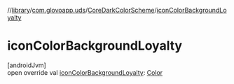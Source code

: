 //[library](../../../index.md)/[com.glovoapp.uds](../index.md)/[CoreDarkColorScheme](index.md)/[iconColorBackgroundLoyalty](icon-color-background-loyalty.md)

# iconColorBackgroundLoyalty

[androidJvm]\
open override val [iconColorBackgroundLoyalty](icon-color-background-loyalty.md): [Color](https://developer.android.com/reference/kotlin/androidx/compose/ui/graphics/Color.html)
